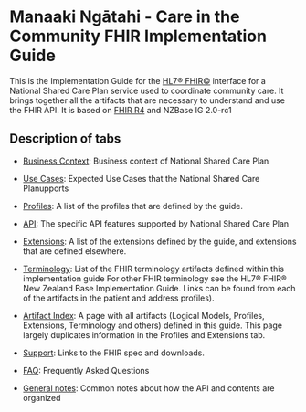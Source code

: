 # Manaaki Ngātahi - Care in the Community FHIR Implementation Guide

This is the Implementation Guide for the [HL7® FHIR©](http://hl7.org/fhir) interface for a National Shared Care Plan service used to coordinate community care. It brings together all the artifacts that are necessary to understand and use the FHIR API. It is based on [FHIR R4](http://hl7.org/fhir/) and NZBase IG 2.0-rc1

## Description of tabs

- [Business Context](./businessContext.html): Business context of National Shared Care Plan

- [Use Cases](./useCases.html): Expected Use Cases that the National Shared Care Planupports

- [Profiles](./profiles.html): A list of the profiles that are defined by the guide.

- [API](./capabilityStatement.html): The specific API features supported by National Shared Care Plan

- [Extensions](./extensions.html): A list of the extensions defined by the guide, and extensions that are defined elsewhere.

- [Terminology](./terminology.html): List of the FHIR terminology artifacts defined within this implementation guide For other FHIR terminology see the HL7® FHIR® New Zealand Base Implementation Guide. Links can be found from each of the artifacts in the patient and address profiles).

- [Artifact Index](artifacts.html): A page with all artifacts (Logical Models, Profiles, Extensions, Terminology and others) defined in this guide. This page largely duplicates information in the Profiles and Extensions tab.

- [Support](./support.html): Links to the FHIR spec and downloads.

- [FAQ](./faq.html): Frequently Asked Questions

- [General notes](./generalNotes.html): Common notes about how the API and contents are organized
